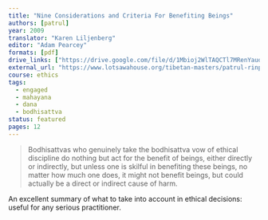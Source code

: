 ```yaml
---
title: "Nine Considerations and Criteria For Benefiting Beings"
authors: [patrul]
year: 2009
translator: "Karen Liljenberg"
editor: "Adam Pearcey"
formats: [pdf]
drive_links: ["https://drive.google.com/file/d/1Mbioj2WlTAQCTl7MRenYauoad0TQDvXf/view?usp=drivesdk"]
external_url: "https://www.lotsawahouse.org/tibetan-masters/patrul-rinpoche/nine-considerations"
course: ethics
tags:
  - engaged
  - mahayana
  - dana
  - bodhisattva
status: featured
pages: 12
---
```


> Bodhisattvas who genuinely take the bodhisattva vow of ethical discipline do nothing but act for the benefit of beings, either directly or indirectly, but unless one is skilful in benefiting these beings, no matter how much one does, it might not benefit beings, but could actually be a direct or indirect cause of harm.

An excellent summary of what to take into account in ethical decisions: useful for any serious practitioner.

